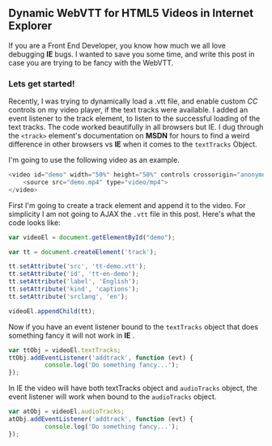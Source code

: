 ## Dynamic WebVTT for HTML5 Videos in Internet Explorer

If you are a Front End Developer, you know how much we all love debugging **IE** bugs. I wanted to save you some time, and write this post in case you are trying to be fancy with the WebVTT.

### Lets get started!

Recently, I was trying to dynamically load a .vtt file, and enable custom *CC* controls on my video player, if the text tracks were available. I added an event listener to the track element, to listen to the successful loading of the text tracks. The code worked beautifully in all browsers but IE. I dug through the `<track>` element's documentation on **MSDN** for hours to find a weird difference in other browsers vs **IE** when it comes to the `textTracks` Object.

I'm going to use the following video as an example.

```javascript
<video id="demo" width="50%" height="50%" controls crossorigin="anonymous">
	<source src="demo.mp4" type="video/mp4">
</video>
```

First I'm going to create a track element and append it to the video. For simplicity I am not going to AJAX the `.vtt` file in this post. Here's what the code looks like:

```javascript
var videoEl = document.getElementById("demo");

var tt = document.createElement('track');

tt.setAttribute('src', 'tt-demo.vtt');
tt.setAttribute('id', 'tt-en-demo');
tt.setAttribute('label', 'English');
tt.setAttribute('kind', 'captions');
tt.setAttribute('srclang', 'en');

videoEl.appendChild(tt);
```

Now if you have an event listener bound to the `textTracks` object that does something fancy it will not work in **IE** . 

```javascript
var ttObj = videoEl.textTracks;
ttObj.addEventListener('addtrack', function (evt) {
		  console.log('Do something fancy...');
});
```

In IE the video will have both textTracks object and `audioTracks` object, the event listener will work when bound to the `audioTracks` object.

```javascript
var atObj = videoEl.audioTracks;
atObj.addEventListener('addtrack', function (evt) {
		  console.log('Do something fancy...');
});
```
